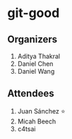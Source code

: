 # git-good

## Organizers

1. Aditya Thakral
2. Daniel Chen
3. Daniel Wang

## Attendees

1. Juan Sánchez :star:  
2. Micah Beech 
3. c4tsai
